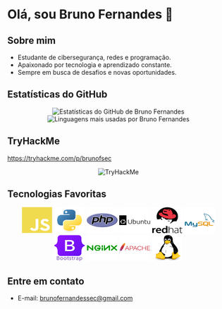 # Olá, sou Bruno Fernandes 👋

## Sobre mim
- Estudante de cibersegurança, redes e programação.
- Apaixonado por tecnologia e aprendizado constante.
- Sempre em busca de desafios e novas oportunidades.

## Estatísticas do GitHub
<div align="center">
  <img height="180em" src="https://github-readme-stats.vercel.app/api?username=brunofrs&show_icons=true&theme=gotham&include_all_commits=true&count_private=true" alt="Estatísticas do GitHub de Bruno Fernandes">
  <img height="180em" src="https://github-readme-stats.vercel.app/api/top-langs/?username=brunofrs&layout=compact&langs_count=7&theme=gotham" alt="Linguagens mais usadas por Bruno Fernandes">
</div>

## TryHackMe
https://tryhackme.com/p/brunofsec
<div align="center">
  <img src="https://tryhackme-badges.s3.amazonaws.com/brunofsec.png" alt="TryHackMe"><br>
</div>

## Tecnologias Favoritas
<div align="center">
  <img alt="JavaScript" height="60" width="70" src="https://raw.githubusercontent.com/devicons/devicon/master/icons/javascript/javascript-plain.svg">
  <img alt="Python" height="60" width="70" src="https://raw.githubusercontent.com/devicons/devicon/master/icons/python/python-original.svg">
  <img alt="PHP" height="60" width="70" src="https://raw.githubusercontent.com/devicons/devicon/master/icons/php/php-original.svg">
  <img alt="Ubuntu" height="60" width="70" src="https://raw.githubusercontent.com/devicons/devicon/master/icons/ubuntu/ubuntu-plain-wordmark.svg">
  <img alt="Red Hat" height="60" width="70" src="https://raw.githubusercontent.com/devicons/devicon/master/icons/redhat/redhat-original-wordmark.svg">
  <img alt="MySQL" height="60" width="70" src="https://raw.githubusercontent.com/devicons/devicon/master/icons/mysql/mysql-original-wordmark.svg">
  <img alt="Bootstrap" height="60" width="70" src="https://raw.githubusercontent.com/devicons/devicon/master/icons/bootstrap/bootstrap-original-wordmark.svg">
  <img alt="Nginx" height="60" width="70" src="https://raw.githubusercontent.com/devicons/devicon/master/icons/nginx/nginx-original.svg">
  <img alt="Apache" height="60" width="70" src="https://raw.githubusercontent.com/devicons/devicon/master/icons/apache/apache-original-wordmark.svg">
  <img alt="Linux" height="60" width="70" src="https://raw.githubusercontent.com/devicons/devicon/master/icons/linux/linux-original.svg">
</div>

## Entre em contato
- E-mail: brunofernandessec@gmail.com
